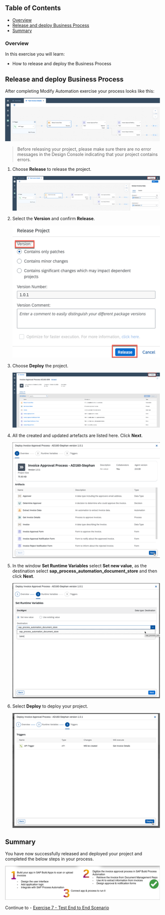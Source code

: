 ## Table of Contents
 - [Overview](#overview)
 - [Release and deploy Business Process](#releaseDeploy)
 - [Summary](#summary)

### Overview <a name="overview"></a>

In this exercise you will learn:

- How to release and deploy the Business Process

## Release and deploy Business Process <a name="releaseDeploy"></a>

After completing Modify Automation exercise your process looks like this:

![06](./images/301a.png)

> Before releasing your project, please make sure there are no error messages in the Design Console indicating that your project contains errors.

1. Choose **Release** to release the project.

    ![06](./images/302a.png)

2. Select the **Version** and confirm **Release**.

    ![06](./images/303.png)

3. Choose **Deploy** the project.

    ![06](./images/304.png)

4. All the created and updated artefacts are listed here. Click **Next**.

    ![06](./images/d001.png)

5. In the window **Set Runtime Variables** select **Set new value**, as the destination select **sap_process_automation_document_store** and then click **Next**. 

    ![06](./images/d002.png)
    
6. Select **Deploy** to deploy your project.

    ![06](./images/d003.png)

## Summary <a name="summary"></a>

You have now successfully released and deployed your project and completed the below steps in your process.

![Summary](./images/Summary.png)

Continue to - [Exercise 7 - Test End to End Scenario](../7_TestingEndToEndScenario/README.md)
